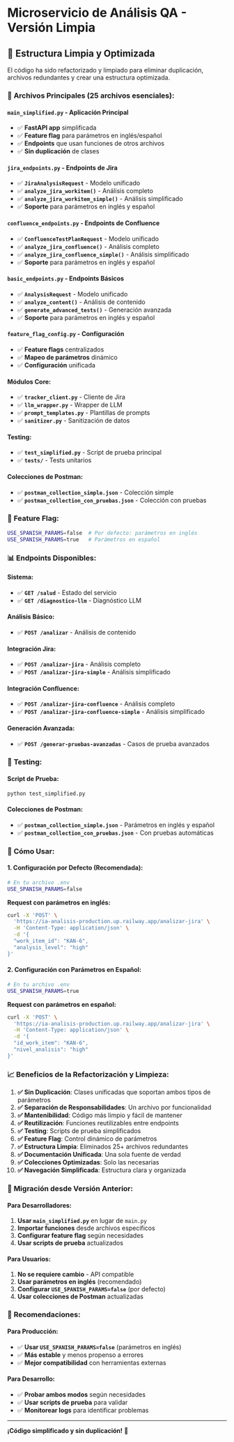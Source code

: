 # Microservicio de Análisis QA - Versión Limpia

## 🎯 **Estructura Limpia y Optimizada**

El código ha sido refactorizado y limpiado para eliminar duplicación, archivos redundantes y crear una estructura optimizada.

### 📁 **Archivos Principales (25 archivos esenciales):**

#### **`main_simplified.py`** - Aplicación Principal
- ✅ **FastAPI app** simplificada
- ✅ **Feature flag** para parámetros en inglés/español
- ✅ **Endpoints** que usan funciones de otros archivos
- ✅ **Sin duplicación** de clases

#### **`jira_endpoints.py`** - Endpoints de Jira
- ✅ **`JiraAnalysisRequest`** - Modelo unificado
- ✅ **`analyze_jira_workitem()`** - Análisis completo
- ✅ **`analyze_jira_workitem_simple()`** - Análisis simplificado
- ✅ **Soporte** para parámetros en inglés y español

#### **`confluence_endpoints.py`** - Endpoints de Confluence
- ✅ **`ConfluenceTestPlanRequest`** - Modelo unificado
- ✅ **`analyze_jira_confluence()`** - Análisis completo
- ✅ **`analyze_jira_confluence_simple()`** - Análisis simplificado
- ✅ **Soporte** para parámetros en inglés y español

#### **`basic_endpoints.py`** - Endpoints Básicos
- ✅ **`AnalysisRequest`** - Modelo unificado
- ✅ **`analyze_content()`** - Análisis de contenido
- ✅ **`generate_advanced_tests()`** - Generación avanzada
- ✅ **Soporte** para parámetros en inglés y español

#### **`feature_flag_config.py`** - Configuración
- ✅ **Feature flags** centralizados
- ✅ **Mapeo de parámetros** dinámico
- ✅ **Configuración** unificada

#### **Módulos Core:**
- ✅ **`tracker_client.py`** - Cliente de Jira
- ✅ **`llm_wrapper.py`** - Wrapper de LLM
- ✅ **`prompt_templates.py`** - Plantillas de prompts
- ✅ **`sanitizer.py`** - Sanitización de datos

#### **Testing:**
- ✅ **`test_simplified.py`** - Script de prueba principal
- ✅ **`tests/`** - Tests unitarios

#### **Colecciones de Postman:**
- ✅ **`postman_collection_simple.json`** - Colección simple
- ✅ **`postman_collection_con_pruebas.json`** - Colección con pruebas

### 🔧 **Feature Flag:**

```bash
USE_SPANISH_PARAMS=false  # Por defecto: parámetros en inglés
USE_SPANISH_PARAMS=true   # Parámetros en español
```

### 📊 **Endpoints Disponibles:**

#### **Sistema:**
- ✅ **`GET /salud`** - Estado del servicio
- ✅ **`GET /diagnostico-llm`** - Diagnóstico LLM

#### **Análisis Básico:**
- ✅ **`POST /analizar`** - Análisis de contenido

#### **Integración Jira:**
- ✅ **`POST /analizar-jira`** - Análisis completo
- ✅ **`POST /analizar-jira-simple`** - Análisis simplificado

#### **Integración Confluence:**
- ✅ **`POST /analizar-jira-confluence`** - Análisis completo
- ✅ **`POST /analizar-jira-confluence-simple`** - Análisis simplificado

#### **Generación Avanzada:**
- ✅ **`POST /generar-pruebas-avanzadas`** - Casos de prueba avanzados

### 🧪 **Testing:**

#### **Script de Prueba:**
```bash
python test_simplified.py
```

#### **Colecciones de Postman:**
- ✅ **`postman_collection_simple.json`** - Parámetros en inglés y español
- ✅ **`postman_collection_con_pruebas.json`** - Con pruebas automáticas

### 🚀 **Cómo Usar:**

#### **1. Configuración por Defecto (Recomendada):**
```bash
# En tu archivo .env
USE_SPANISH_PARAMS=false
```

**Request con parámetros en inglés:**
```bash
curl -X 'POST' \
  'https://ia-analisis-production.up.railway.app/analizar-jira' \
  -H 'Content-Type: application/json' \
  -d '{
  "work_item_id": "KAN-6",
  "analysis_level": "high"
}'
```

#### **2. Configuración con Parámetros en Español:**
```bash
# En tu archivo .env
USE_SPANISH_PARAMS=true
```

**Request con parámetros en español:**
```bash
curl -X 'POST' \
  'https://ia-analisis-production.up.railway.app/analizar-jira' \
  -H 'Content-Type: application/json' \
  -d '{
  "id_work_item": "KAN-6",
  "nivel_analisis": "high"
}'
```

### 📈 **Beneficios de la Refactorización y Limpieza:**

1. **✅ Sin Duplicación**: Clases unificadas que soportan ambos tipos de parámetros
2. **✅ Separación de Responsabilidades**: Un archivo por funcionalidad
3. **✅ Mantenibilidad**: Código más limpio y fácil de mantener
4. **✅ Reutilización**: Funciones reutilizables entre endpoints
5. **✅ Testing**: Scripts de prueba simplificados
6. **✅ Feature Flag**: Control dinámico de parámetros
7. **✅ Estructura Limpia**: Eliminados 25+ archivos redundantes
8. **✅ Documentación Unificada**: Una sola fuente de verdad
9. **✅ Colecciones Optimizadas**: Solo las necesarias
10. **✅ Navegación Simplificada**: Estructura clara y organizada

### 🔄 **Migración desde Versión Anterior:**

#### **Para Desarrolladores:**
1. **Usar `main_simplified.py`** en lugar de `main.py`
2. **Importar funciones** desde archivos específicos
3. **Configurar feature flag** según necesidades
4. **Usar scripts de prueba** actualizados

#### **Para Usuarios:**
1. **No se requiere cambio** - API compatible
2. **Usar parámetros en inglés** (recomendado)
3. **Configurar `USE_SPANISH_PARAMS=false`** (por defecto)
4. **Usar colecciones de Postman** actualizadas

### 🎯 **Recomendaciones:**

#### **Para Producción:**
- ✅ **Usar `USE_SPANISH_PARAMS=false`** (parámetros en inglés)
- ✅ **Más estable** y menos propenso a errores
- ✅ **Mejor compatibilidad** con herramientas externas

#### **Para Desarrollo:**
- ✅ **Probar ambos modos** según necesidades
- ✅ **Usar scripts de prueba** para validar
- ✅ **Monitorear logs** para identificar problemas

---

**¡Código simplificado y sin duplicación!** 🚀
